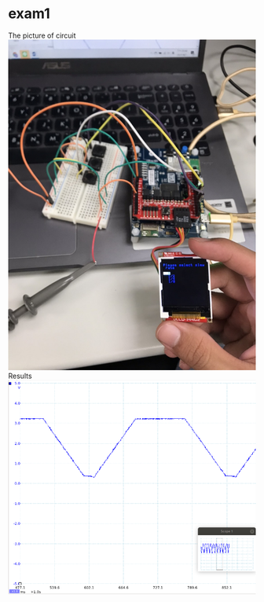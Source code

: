 # exam1
The picture of circuit
![image](https://github.com/106061144/exam1/blob/master/S__12492809.jpg)
Results
![image](https://github.com/106061144/exam1/blob/master/1.png)
